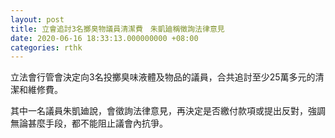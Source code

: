 ```yaml
---
layout: post
title: 立會追討3名擲臭物議員清潔費　朱凱廸稱徵詢法律意見
date: 2020-06-16 18:33:13.000000000 +08:00
categories: rthk
---
```


立法會行管會決定向3名投擲臭味液體及物品的議員，合共追討至少25萬多元的清潔和維修費。

其中一名議員朱凱廸說，會徵詢法律意見，再決定是否繳付款項或提出反對，強調無論甚麼手段，都不能阻止議會內抗爭。
